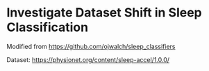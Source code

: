 # Investigate Dataset Shift in Sleep Classification

Modified from https://github.com/ojwalch/sleep_classifiers

Dataset: https://physionet.org/content/sleep-accel/1.0.0/
